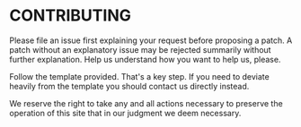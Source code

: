 CONTRIBUTING
============

Please file an issue first explaining your request before proposing a patch.  A patch without an explanatory issue may be rejected summarily without further explanation.  Help us understand how you want to help us, please.

Follow the template provided.  That's a key step.  If you need to deviate heavily from the template you should contact us directly instead.

We reserve the right to take any and all actions necessary to preserve the operation of this site that in our judgment we deem necessary.

